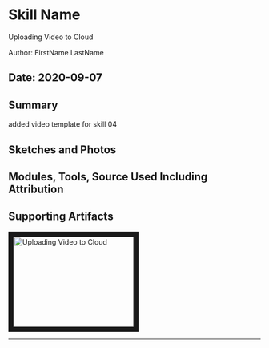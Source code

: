 #  Skill Name
Uploading Video to Cloud

Author: FirstName LastName

Date: 2020-09-07
-----

## Summary
added video template for skill 04

## Sketches and Photos


## Modules, Tools, Source Used Including Attribution


## Supporting Artifacts

<a href="https://youtu.be/tTrZoOjkZ04" target="_blank"><img src="http://img.youtube.com/vi/tTrZoOjkZ04/0.jpg" 
alt="Uploading Video to Cloud" width="240" height="180" border="10" /></a>

-----
